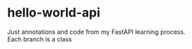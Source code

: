 # hello-world-api

Just annotations and code from my FastAPI learning process.   
Each branch is a class
